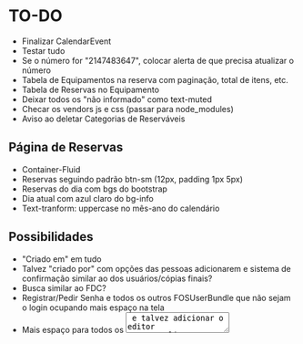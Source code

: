 # TO-DO

- Finalizar CalendarEvent
- Testar tudo
- Se o número for "2147483647", colocar alerta de que precisa atualizar o número
- Tabela de Equipamentos na reserva com paginação, total de itens, etc.
- Tabela de Reservas no Equipamento
- Deixar todos os "não informado" como text-muted
- Checar os vendors js e css (passar para node_modules)
- Aviso ao deletar Categorias de Reserváveis


## Página de Reservas
- Container-Fluid
- Reservas seguindo padrão btn-sm (12px, padding 1px 5px)
- Reservas do dia com bgs do bootstrap
- Dia atual com azul claro do bg-info
- Text-tranform: uppercase no mês-ano do calendário

## Possibilidades

- "Criado em" em tudo
- Talvez "criado por" com opções das pessoas adicionarem e sistema de confirmação similar ao dos usuários/cópias finais?
- Busca similar ao FDC?
- Registrar/Pedir Senha e todos os outros FOSUserBundle que não sejam o login ocupando mais espaço na tela
- Mais espaço para todos os <textarea> e talvez adicionar o editor WYSIWYG
- Novos testes
- Passar tudo para inglês?
- Realizações e reservas no perfil do usuário, realizações e reservas do usuário atual na home
- Local para enviar mensagens de erro
- Ações múltiplas de confirmação na tabela dos usuários
- Máscara de dinheiro e telefone
- Packagist para o núcleo
